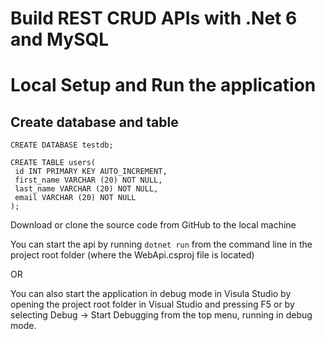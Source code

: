 # Build REST CRUD APIs with .Net 6 and MySQL

# Local Setup and Run the application

<h2>Create database and table</h2>

```CREATE DATABASE testdb;```
```
CREATE TABLE users(
 id INT PRIMARY KEY AUTO_INCREMENT, 
 first_name VARCHAR (20) NOT NULL, 
 last_name VARCHAR (20) NOT NULL, 
 email VARCHAR (20) NOT NULL 
);
```

Download or clone the source code from GitHub to the local machine


You can start the api by running ```dotnet run``` from the command line in the project root folder (where the WebApi.csproj file is located)

OR

You can also start the application in debug mode in Visula Studio by opening the project root folder in Visual Studio and pressing F5 or by selecting Debug -> Start Debugging from the top menu, running in debug mode.

